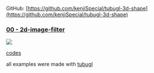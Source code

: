 GitHub: [https://github.com/kenjiSpecial/tubugl-3d-shape](https://github.com/kenjiSpecial/tubugl-3d-shape)

### [00 - 2d-image-filter](./app00/index.html)

[![](./app00/thumbnail.png)](./app00/index.html)

[codes](https://github.com/kenjiSpecial/tubugl-3d-shape/blob/master/examples/app00) 


all examples were made with [tubugl](https://github.com/kenjiSpecial/tubugl)
